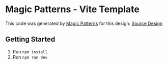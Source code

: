# Magic Patterns - Vite Template

This code was generated by [Magic Patterns](https://magicpatterns.com) for this design: [Source Design](https://www.magicpatterns.com/c/h9qltxva7qeqap8udttxeq)

## Getting Started

1. Run `npm install`
2. Run `npm run dev`
